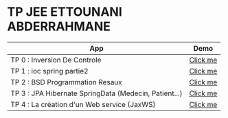 # TP JEE ETTOUNANI ABDERRAHMANE

<table style="width:100%">
<thead>
<tr>
<th>App</th>
<th>Demo</th>
</tr>
</thead>
<tbody>
<tr>
<td>TP 0 : Inversion De Controle</td>
<td><a href="https://github.com/ET-TOUNANI/Ettounani-TP-JEE/tree/main/TpInversionDeControle">Click me</a></td>
</tr>
<tr>
<td>TP 1 : ioc spring partie2</td>
<td><a href="https://github.com/ET-TOUNANI/Ettounani-TP-JEE/tree/main/ioc-spring-partie2">Click me</a></td>
</tr>
<tr>
<td>TP 2 : BSD Programmation Resaux</td>
<td><a href="https://github.com/ET-TOUNANI/Ettounani-TP-JEE/tree/main/BSD-Programmation-Resaux">Click me</a></td>
</tr>
<tr>
<td>TP 3 : JPA Hibernate SpringData (Medecin, Patient...)</td>
<td><a href="https://github.com/ET-TOUNANI/Ettounani-TP-JEE/tree/main/Tp3%20JPA%20Hibernate%20Spring%20Data%20Medecin">Click me</a></td>
</tr>
<tr>
<td>TP 4 : La création d'un Web service (JaxWS) </td>
<td><a href="https://github.com/ET-TOUNANI/Ettounani-TP-JEE/tree/main/WebService">Click me</a></td>
</tr>
</tbody>
</table>
